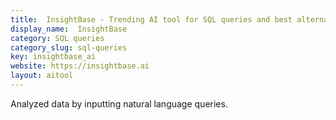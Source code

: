 ```yaml
---
title:  InsightBase - Trending AI tool for SQL queries and best alternatives
display_name:  InsightBase
category: SQL queries
category_slug: sql-queries
key: insightbase_ai
website: https://insightbase.ai
layout: aitool
---
```


Analyzed data by inputting natural language queries.
